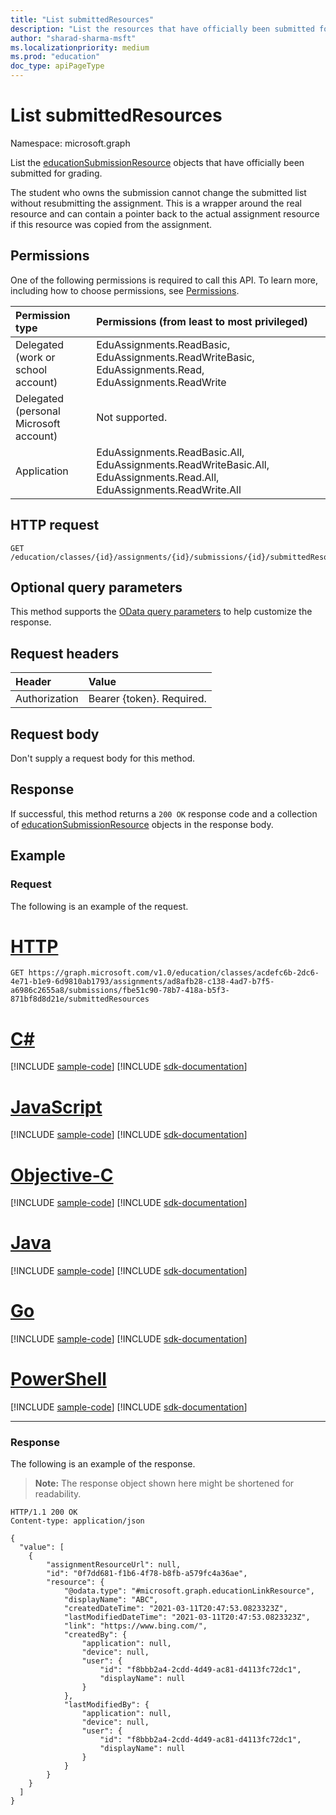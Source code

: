 ```yaml
---
title: "List submittedResources"
description: "List the resources that have officially been submitted for grading."
author: "sharad-sharma-msft"
ms.localizationpriority: medium
ms.prod: "education"
doc_type: apiPageType
---
```


# List submittedResources

Namespace: microsoft.graph

List the [educationSubmissionResource](../resources/educationsubmissionresource.md) objects that have officially been submitted for grading. 

The student who owns the submission cannot change the submitted list without resubmitting the assignment. This is a wrapper around the real resource and can contain a pointer back to the actual assignment resource if this resource was copied from the assignment.

## Permissions
One of the following permissions is required to call this API. To learn more, including how to choose permissions, see [Permissions](/graph/permissions-reference).

|Permission type      | Permissions (from least to most privileged)              |
|:--------------------|:---------------------------------------------------------|
|Delegated (work or school account) |  EduAssignments.ReadBasic, EduAssignments.ReadWriteBasic, EduAssignments.Read, EduAssignments.ReadWrite  |
|Delegated (personal Microsoft account) |  Not supported.  |
|Application | EduAssignments.ReadBasic.All, EduAssignments.ReadWriteBasic.All, EduAssignments.Read.All, EduAssignments.ReadWrite.All | 

## HTTP request
<!-- { "blockType": "ignored" } -->
```http
GET /education/classes/{id}/assignments/{id}/submissions/{id}/submittedResources
```
## Optional query parameters
This method supports the [OData query parameters](/graph/query-parameters) to help customize the response.

## Request headers
| Header       | Value |
|:---------------|:--------|
| Authorization  | Bearer {token}. Required.  |

## Request body
Don't supply a request body for this method.

## Response
If successful, this method returns a `200 OK` response code and a collection of [educationSubmissionResource](../resources/educationsubmissionresource.md) objects in the response body.

## Example
### Request
The following is an example of the request.

# [HTTP](#tab/http)
<!-- {
  "blockType": "request",
  "name": "get_submittedresources"
}-->

```msgraph-interactive
GET https://graph.microsoft.com/v1.0/education/classes/acdefc6b-2dc6-4e71-b1e9-6d9810ab1793/assignments/ad8afb28-c138-4ad7-b7f5-a6986c2655a8/submissions/fbe51c90-78b7-418a-b5f3-871bf8d8d21e/submittedResources
```
# [C#](#tab/csharp)
[!INCLUDE [sample-code](../includes/snippets/csharp/get-submittedresources-csharp-snippets.md)]
[!INCLUDE [sdk-documentation](../includes/snippets/snippets-sdk-documentation-link.md)]

# [JavaScript](#tab/javascript)
[!INCLUDE [sample-code](../includes/snippets/javascript/get-submittedresources-javascript-snippets.md)]
[!INCLUDE [sdk-documentation](../includes/snippets/snippets-sdk-documentation-link.md)]

# [Objective-C](#tab/objc)
[!INCLUDE [sample-code](../includes/snippets/objc/get-submittedresources-objc-snippets.md)]
[!INCLUDE [sdk-documentation](../includes/snippets/snippets-sdk-documentation-link.md)]

# [Java](#tab/java)
[!INCLUDE [sample-code](../includes/snippets/java/get-submittedresources-java-snippets.md)]
[!INCLUDE [sdk-documentation](../includes/snippets/snippets-sdk-documentation-link.md)]

# [Go](#tab/go)
[!INCLUDE [sample-code](../includes/snippets/go/get-submittedresources-go-snippets.md)]
[!INCLUDE [sdk-documentation](../includes/snippets/snippets-sdk-documentation-link.md)]

# [PowerShell](#tab/powershell)
[!INCLUDE [sample-code](../includes/snippets/powershell/get-submittedresources-powershell-snippets.md)]
[!INCLUDE [sdk-documentation](../includes/snippets/snippets-sdk-documentation-link.md)]

---

### Response
The following is an example of the response. 

>**Note:** The response object shown here might be shortened for readability.

<!-- {
  "blockType": "response",
  "truncated": true,
  "@odata.type": "microsoft.graph.educationResource",
  "isCollection": true
} -->

```http
HTTP/1.1 200 OK
Content-type: application/json

{
  "value": [
    {
        "assignmentResourceUrl": null,
        "id": "0f7dd681-f1b6-4f78-b8fb-a579fc4a36ae",
        "resource": {
            "@odata.type": "#microsoft.graph.educationLinkResource",
            "displayName": "ABC",
            "createdDateTime": "2021-03-11T20:47:53.0823323Z",
            "lastModifiedDateTime": "2021-03-11T20:47:53.0823323Z",
            "link": "https://www.bing.com/",
            "createdBy": {
                "application": null,
                "device": null,
                "user": {
                    "id": "f8bbb2a4-2cdd-4d49-ac81-d4113fc72dc1",
                    "displayName": null
                }
            },
            "lastModifiedBy": {
                "application": null,
                "device": null,
                "user": {
                    "id": "f8bbb2a4-2cdd-4d49-ac81-d4113fc72dc1",
                    "displayName": null
                }
            }
        }
    }
  ]
}
```

<!-- uuid: 8fcb5dbc-d5aa-4681-8e31-b001d5168d79
2015-10-25 14:57:30 UTC -->
<!--
{
  "type": "#page.annotation",
  "description": "List submittedResources",
  "keywords": "",
  "section": "documentation",
  "tocPath": "",
  "suppressions": []
}
-->
